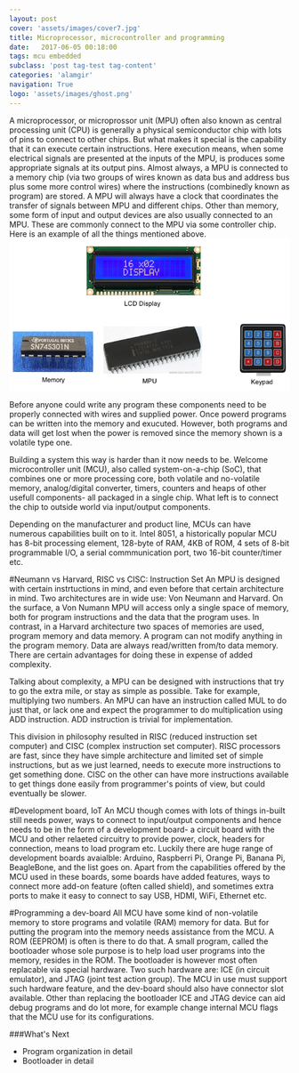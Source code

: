 ```yaml
---
layout: post
cover: 'assets/images/cover7.jpg'
title: Microprocessor, microcontroller and programming
date:   2017-06-05 00:18:00
tags: mcu embedded
subclass: 'post tag-test tag-content'
categories: 'alamgir'
navigation: True
logo: 'assets/images/ghost.png'
---
```

A microprocessor, or microprossor unit (MPU) often also known as central processing unit (CPU) is generally a physical semiconductor chip with lots of pins to connect to other chips. But what makes it special is the capability that it can execute certain instructions. Here execution means, when some electrical signals are presented at the inputs of the MPU, is produces some appropriate signals at its output pins. Almost always, a MPU is connected to a memory chip (via two groups of wires known as data bus and address bus plus some more control wires) where the instructions (combinedly known as program) are stored. A MPU will always have a clock that coordinates the transfer of signals between MPU and different chips. Other than memory, some form of input and output devices are also usually connected to an MPU. These are commonly connect to the MPU via some controller chip. Here is an example of all the things mentioned above.
![BareBone MPU](/assets/images/2017/17_06_05_image_1.png "MPU, Memory, Keypad and LCD display.") 

Before anyone could write any program these components need to be properly connected with wires and supplied power. Once powerd programs can be written into the memory and exucuted. However, both programs and data will get lost when the power is removed since the memory shown is a volatile type one.
<!--more-->

Building a system this way is harder than it now needs to be. Welcome microcontroller unit (MCU), also called system-on-a-chip (SoC), that combines one or more processing core, both volatile and no-volatile memory, analog/digital converter, timers, counters and heaps of other usefull components- all packaged in a single chip. What left is to connect the chip to outside world via input/output components.

Depending on the manufacturer and product line, MCUs can have numerous capabilities built on to it. Intel 8051, a historically popular MCU has 8-bit processing element, 128-byte of RAM, 4KB of ROM, 4 sets of 8-bit programmable I/O, a serial commmunication port, two 16-bit counter/timer etc.

#Neumann vs Harvard, RISC vs CISC: Instruction Set
An MPU is designed with certain instrtuctions in mind, and even before that certain architecture in mind. Two architectures are in wide use: Von Neumann and Harvard. On the surface, a Von Numann MPU will access only a single space of memory, both for program instructions and the data that the program uses. In contrast, in a Harvard architecture two spaces of memories are used, program memory and data memory. A program can not modify anything in the program memory. Data are always read/written from/to data memory. There are certain advantages for doing these in expense of added complexity.

Talking about complexity, a MPU can be designed with instructions that try to go the extra mile, or stay as simple as possible. Take for example, multiplying two numbers. An MPU can have an instruction called MUL to do just that, or lack one and expect the programmer to do multiplication using ADD instruction. ADD instruction is trivial for implementation.

This division in philosophy resulted in RISC (reduced instruction set computer) and CISC (complex instruction set computer). RISC processors are fast, since they have simple architecture and limited set of simple instructions, but as we just learned, needs to execute more instructions to get something done. CISC on the other can have more instructions available to get things done easily from programmer's points of view, but could eventually be slower.  

#Development board, IoT
An MCU though comes with lots of things in-built still needs power, ways to connect to input/output components and hence needs to be in the form of a development board- a circuit board with the MCU and other relaeted circuitry to provide power, clock, headers for connection, means to load program etc. Luckily there are huge range of development boards avaialble: Arduino, Raspberri Pi, Orange Pi, Banana Pi, BeagleBone, and the list goes on. Apart from the capabilities offered by the MCU used in these boards, some boards have added features, ways to connect more add-on feature (often called shield), and sometimes extra ports to make it easy to connect to say USB, HDMI, WiFi, Ethernet etc.

#Programming a dev-board
All MCU have some kind of non-volatile memory to store programs and volatile (RAM) memory for data. But  for putting the program into the memory needs assistance from the MCU. A ROM (EEPROM) is often is there to do that. A small program, called the bootloader whose sole purpose is to help load user programs into the memory, resides in the ROM. The bootloader is however most often replacable via special hardware. Two such hardware are: ICE (in circuit emulator), and JTAG (joint test action group). The MCU in use must support such hardware feature, and the dev-board should also have connector slot available. Other than replacing the bootloader ICE and JTAG device can aid debug programs and do lot more, for example change internal MCU flags that the MCU use for its configurations.

###What's Next
- Program organization in detail
- Bootloader in detail
